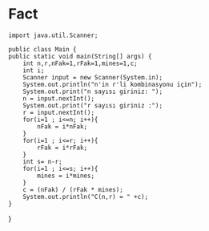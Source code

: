 # Fact
    import java.util.Scanner;

    public class Main {
    public static void main(String[] args) {
        int n,r,nFak=1,rFak=1,mines=1,c;
        int i;
        Scanner input = new Scanner(System.in);
        System.out.println("n'in r'li kombinasyonu için");
        System.out.print("n sayısı giriniz: ");
        n = input.nextInt();
        System.out.print("r sayısı giriniz :");
        r = input.nextInt();
        for(i=1 ; i<=n; i++){
            nFak = i*nFak;
        }
        for(i=1 ; i<=r; i++){
            rFak = i*rFak;
        }
        int s= n-r;
        for(i=1 ; i<=s; i++){
            mines = i*mines;
        }
        c = (nFak) / (rFak * mines);
        System.out.println("C(n,r) = " +c);
    }
}
